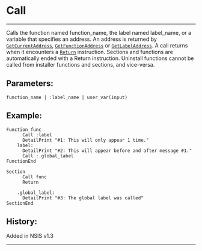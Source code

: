 # Call

---

Calls the function named function\_name, the label named label\_name, or a variable that specifies an address. An address is returned by [`GetCurrentAddress`][1], [`GetFunctionAddress`][2] or [`GetLabelAddress`][3]. A call returns when it encounters a [`Return`][4] instruction. Sections and functions are automatically ended with a Return instruction. Uninstall functions cannot be called from installer functions and sections, and vice-versa.

## Parameters:

    function_name | :label_name | user_var(input)

## Example:

	Function func
		  Call :label
		  DetailPrint "#1: This will only appear 1 time."
		label:
		  DetailPrint "#2: This will appear before and after message #1."
		  Call :.global_label
	FunctionEnd
	 
	Section
		  Call func
		  Return
		 
		.global_label:
		  DetailPrint "#3: The global label was called"
	SectionEnd

## History:

Added in NSIS v1.3

---

[1]: GetCurrentAddress.md
[2]: GetFunctionAddress.md
[3]: GetLabelAddress.md
[4]: Return.md